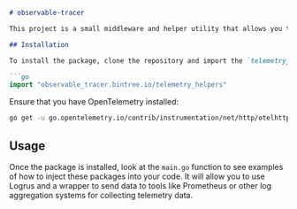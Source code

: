 ```markdown
# observable-tracer

This project is a small middleware and helper utility that allows you to install the code and then inject it into your Go HTTP handlers using OpenTelemetry.

## Installation

To install the package, clone the repository and import the `telemetry_helpers` folders:

```go
import "observable_tracer.bintree.io/telemetry_helpers"
```

Ensure that you have OpenTelemetry installed:

```sh
go get -u go.opentelemetry.io/contrib/instrumentation/net/http/otelhttp
```

## Usage

Once the package is installed, look at the `main.go` function to see examples of how to inject these packages into your code. It will allow you to use Logrus and a wrapper to send data to tools like Prometheus or other log aggregation systems for collecting telemetry data.
